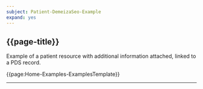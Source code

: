 ```yaml
---
subject: Patient-DemeizaSeo-Example
expand: yes
---
```


## {{page-title}}

Example of a patient resource with additional information attached, linked to a PDS record.

{{page:Home-Examples-ExamplesTemplate}}

---
